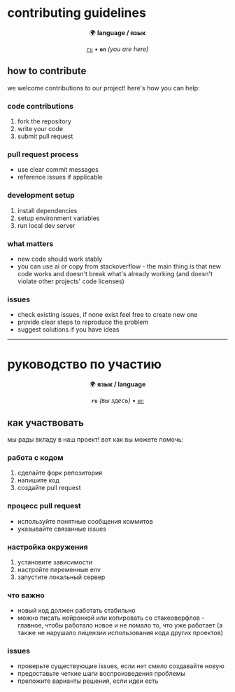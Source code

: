 # contributing guidelines

<div align="center">

🌍 **language / язык**

[`ru`](#руководство-по-участию) • **`en`** _(you are here)_

</div>

## how to contribute

we welcome contributions to our project! here's how you can help:

### code contributions

1. fork the repository
2. write your code
3. submit pull request

### pull request process

- use clear commit messages
- reference issues if applicable

### development setup

1. install dependencies
2. setup environment variables
3. run local dev server

### what matters

- new code should work stably
- you can use ai or copy from stackoverflow - the main thing is that new code works and doesn't break what's already working (and doesn't violate other projects' code licenses)

### issues

- check existing issues, if none exist feel free to create new one
- provide clear steps to reproduce the problem
- suggest solutions if you have ideas

---

# руководство по участию

<div align="center">

🌍 **язык / language**

**`ru`** _(вы здесь)_ • [`en`](#contributing-guidelines)

</div>

## как участвовать

мы рады вкладу в наш проект! вот как вы можете помочь:

### работа с кодом

1. сделайте форк репозитория
2. напишите код
3. создайте pull request

### процесс pull request

- используйте понятные сообщения коммитов
- указывайте связанные issues

### настройка окружения

1. установите зависимости
2. настройте переменные env
3. запустите локальный сервер

### что важно

- новый код должен работать стабильно
- можно писать нейронкой или копировать со стакеоверфлов - главное, чтобы работало новое и не ломало то, что уже работает (а также не нарушало лицензии использования кода других проектов)

### issues

- проверьте существующие issues, если нет смело создавайте новую
- предоставьте четкие шаги воспроизведения проблемы
- преложите варианты решения, если идеи есть